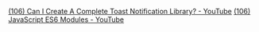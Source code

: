 [(106) Can I Create A Complete Toast Notification Library? - YouTube](https://www.youtube.com/watch?v=HhpbzPMCKDc&list=WL&index=3)
[(106) JavaScript ES6 Modules - YouTube](https://www.youtube.com/watch?v=cRHQNNcYf6s)
